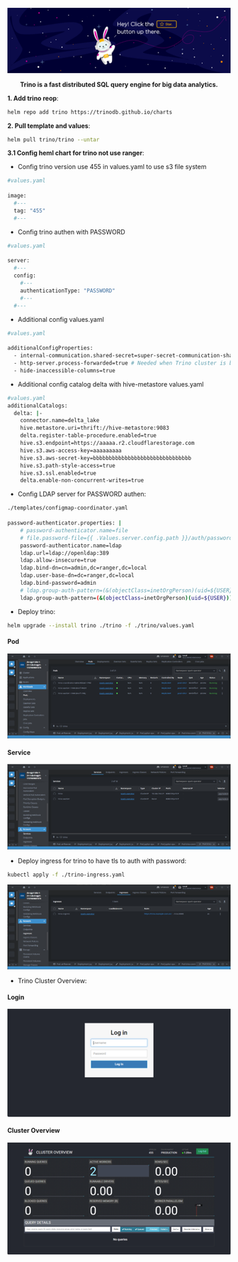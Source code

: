 <p align="center"><img src=https://github.com/vanty0829/dataplatform/blob/master/99.images/star.png></a></p>

<p align="center">
    <b>Trino is a fast distributed SQL query engine for big data analytics.</b>
</p>


**1. Add trino reop**:
</br>

```bash
helm repo add trino https://trinodb.github.io/charts
```

**2. Pull template and values**:
</br>

```bash
helm pull trino/trino --untar
```

**3.1 Config heml chart for trino not use ranger**:

- Config trino version use 455 in values.yaml to use s3 file system

```bash
#values.yaml

image:
  #--- 
  tag: "455"
  #--- 
```


- Config trino authen with PASSWORD

```bash
#values.yaml

server:
  #--- 
  config:
    #---
    authenticationType: "PASSWORD"
    #---
  #--- 
```

- Additional config values.yaml

```bash
#values.yaml

additionalConfigProperties:
  - internal-communication.shared-secret=super-secret-communication-shared-secret # Shared secret to authenticate all communication between nodes of the cluster
  - http-server.process-forwarded=true # Needed when Trino cluster is behind a load balancer or proxy server
  - hide-inaccessible-columns=true
```

- Additional config catalog delta with hive-metastore values.yaml


```bash
#values.yaml
additionalCatalogs:
  delta: |-
    connector.name=delta_lake
    hive.metastore.uri=thrift://hive-metastore:9083
    delta.register-table-procedure.enabled=true
    hive.s3.endpoint=https://aaaaa.r2.cloudflarestorage.com
    hive.s3.aws-access-key=aaaaaaaaa
    hive.s3.aws-secret-key=bbbbbbbbbbbbbbbbbbbbbbbbbbbbbbb
    hive.s3.path-style-access=true
    hive.s3.ssl.enabled=true
    delta.enable-non-concurrent-writes=true
```

- Config LDAP server for PASSWORD authen:

```bash
./templates/configmap-coordinator.yaml

password-authenticator.properties: |
    # password-authenticator.name=file
    # file.password-file={{ .Values.server.config.path }}/auth/password.db
    password-authenticator.name=ldap
    ldap.url=ldap://openldap:389
    ldap.allow-insecure=true
    ldap.bind-dn=cn=admin,dc=ranger,dc=local
    ldap.user-base-dn=dc=ranger,dc=local
    ldap.bind-password=admin
    # ldap.group-auth-pattern=(&(objectClass=inetOrgPerson)(uid=${USER})(memberof=CN=AuthorizedGroup,OU=Asia,DC=corp,DC=example,DC=com))
    ldap.group-auth-pattern=(&(objectClass=inetOrgPerson)(uid=${USER}))
```

- Deploy trino:

```bash
helm upgrade --install trino ./trino -f ./trino/values.yaml
```
#### Pod
    
<p align="center"><img src=https://github.com/vanty0829/dataplatform/blob/master/99.images/trino_pod.png></a></p>

#### Service
<p align="center"><img src=https://github.com/vanty0829/dataplatform/blob/master/99.images/trino_svc.png></a></p>



- Deploy ingress for trino to have tls to auth with password:

```bash
kubectl apply -f ./trino-ingress.yaml
```
<p align="center"><img src=https://github.com/vanty0829/dataplatform/blob/master/99.images/trino_ingress.png></a></p>

- Trino Cluster Overview:

#### Login

<p align="center"><img src=https://github.com/vanty0829/dataplatform/blob/master/99.images/trino_ui.png></a></p>

#### Cluster Overview

<p align="center"><img src=https://github.com/vanty0829/dataplatform/blob/master/99.images/trino_cluster.png></a></p>
